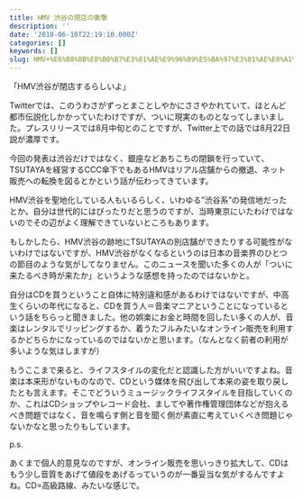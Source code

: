 ```yaml
---
title: HMV 渋谷の閉店の衝撃
description: ''
date: '2010-06-10T22:19:10.000Z'
categories: []
keywords: []
slug: HMV+%E6%B8%8B%E8%B0%B7%E3%81%AE%E9%96%89%E5%BA%97%E3%81%AE%E8%A1%9D%E6%92%83
---
```

「HMV渋谷が閉店するらしいよ」

Twitterでは、このうわさがずっとまことしやかにささやかれていて、ほとんど都市伝説化しかかっていたわけですが、ついに現実のものとなってしまいました。プレスリリースでは8月中旬とのことですが、Twitter上での話では8月22日説が濃厚です。

今回の発表は渋谷だけではなく、銀座などあちこちの閉鎖を行っていて、TSUTAYAを経営するCCC傘下でもあるHMVはリアル店舗からの撤退、ネット販売への転換を図るとかという話が伝わってきています。

HMV渋谷を聖地化している人もいるらしく、いわゆる”渋谷系”の発信地だったとか。自分は世代的にはぴったりだと思うのですが、当時東京にいたわけではないのでその辺がよく理解できていないところもあります。

もしかしたら、HMV渋谷の跡地にTSUTAYAの別店舗ができたりする可能性がないわけではないですが、HMV渋谷がなくなるというのは日本の音楽界のひとつの節目のような気がしてなりません。このニュースを聞いた多くの人が「ついに来たるべき時が来たか」というような感想を持ったのではないかと。

自分はCDを買うということ自体に特別違和感があるわけではないですが、中高生くらいの年代になると、CDを買う人＝音楽マニアということになっているという話をちらっと聞きました。他の娯楽にお金と時間を回したい多くの人が、音楽はレンタルでリッピングするか、着うたフルみたいなオンライン販売を利用するかどちらかになっているのではないかと思います。（なんとなく前者の利用が多いような気はしますが）

もうここまで来ると、ライフスタイルの変化だと認識した方がいいですよね。音楽は本来形がないものなので、CDという媒体を飛び出して本来の姿を取り戻したとも言えます。そこでどういうミュージックライフスタイルを目指していくのか、これはCDショップやレコード会社、ましてや著作権管理団体などが抱えるべき問題ではなく、音を鳴らす側と音を聞く側が素直に考えていくべき問題じゃないかなと思ったりもしています。

p.s.

あくまで個人的意見なのですが、オンライン販売を思いっきり拡大して、CDはもう少し音質をあげて値段をあげるっていうのが一番妥当な気がするんですよね。CD=高級路線、みたいな感じで。
